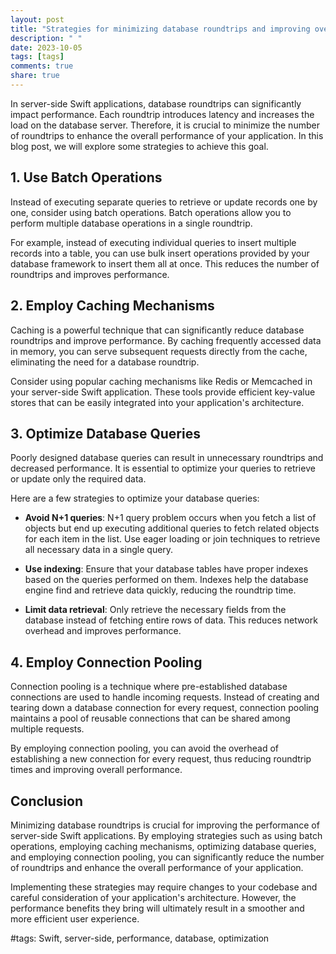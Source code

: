 ```yaml
---
layout: post
title: "Strategies for minimizing database roundtrips and improving overall performance in server-side Swift applications"
description: " "
date: 2023-10-05
tags: [tags]
comments: true
share: true
---
```


In server-side Swift applications, database roundtrips can significantly impact performance. Each roundtrip introduces latency and increases the load on the database server. Therefore, it is crucial to minimize the number of roundtrips to enhance the overall performance of your application. In this blog post, we will explore some strategies to achieve this goal.

## 1. Use Batch Operations

Instead of executing separate queries to retrieve or update records one by one, consider using batch operations. Batch operations allow you to perform multiple database operations in a single roundtrip.

For example, instead of executing individual queries to insert multiple records into a table, you can use bulk insert operations provided by your database framework to insert them all at once. This reduces the number of roundtrips and improves performance.

## 2. Employ Caching Mechanisms

Caching is a powerful technique that can significantly reduce database roundtrips and improve performance. By caching frequently accessed data in memory, you can serve subsequent requests directly from the cache, eliminating the need for a database roundtrip.

Consider using popular caching mechanisms like Redis or Memcached in your server-side Swift application. These tools provide efficient key-value stores that can be easily integrated into your application's architecture.

## 3. Optimize Database Queries

Poorly designed database queries can result in unnecessary roundtrips and decreased performance. It is essential to optimize your queries to retrieve or update only the required data.

Here are a few strategies to optimize your database queries:

- **Avoid N+1 queries**: N+1 query problem occurs when you fetch a list of objects but end up executing additional queries to fetch related objects for each item in the list. Use eager loading or join techniques to retrieve all necessary data in a single query.

- **Use indexing**: Ensure that your database tables have proper indexes based on the queries performed on them. Indexes help the database engine find and retrieve data quickly, reducing the roundtrip time.

- **Limit data retrieval**: Only retrieve the necessary fields from the database instead of fetching entire rows of data. This reduces network overhead and improves performance.

## 4. Employ Connection Pooling

Connection pooling is a technique where pre-established database connections are used to handle incoming requests. Instead of creating and tearing down a database connection for every request, connection pooling maintains a pool of reusable connections that can be shared among multiple requests.

By employing connection pooling, you can avoid the overhead of establishing a new connection for every request, thus reducing roundtrip times and improving overall performance.

## Conclusion

Minimizing database roundtrips is crucial for improving the performance of server-side Swift applications. By employing strategies such as using batch operations, employing caching mechanisms, optimizing database queries, and employing connection pooling, you can significantly reduce the number of roundtrips and enhance the overall performance of your application.

Implementing these strategies may require changes to your codebase and careful consideration of your application's architecture. However, the performance benefits they bring will ultimately result in a smoother and more efficient user experience.

#tags: Swift, server-side, performance, database, optimization